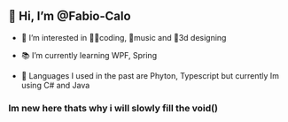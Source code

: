<h2> 👋 Hi, I’m @Fabio-Calo </h2>

- 🧠 I’m interested in 🧑‍💻coding, 🎸music and 🍩3d designing

- 📚 I’m currently learning WPF, Spring 

- 📖 Languages I used in the past are  Phyton, Typescript
  but currently Im using C# and Java   

<h3> Im new here thats why i will slowly fill the void() </h3>
